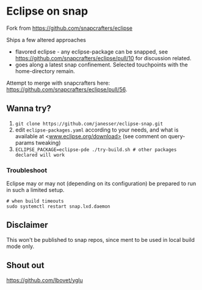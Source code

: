 # Eclipse on snap

Fork from <https://github.com/snapcrafters/eclipse>

Ships a few altered approaches

* flavored eclipse - any eclipse-package can be snapped, see <https://github.com/snapcrafters/eclipse/pull/10> for discussion related.
* goes along a latest snap confinement. Selected touchpoints with the home-directory remain.

Attempt to merge with snapcrafters here: <https://github.com/snapcrafters/eclipse/pull/56>.

## Wanna try?

1. `git clone https://github.com/janesser/eclipse-snap.git`
1. edit `eclipse-packages.yaml` according to your needs, and what is available at <www.eclipse.org/download> (see comment on query-params tweaking)
1. `ECLIPSE_PACKAGE=eclipse-pde ./try-build.sh # other packages declared will work`

### Troubleshoot

Eclipse may or may not (depending on its configuration) be prepared to run in such a limited setup.

    # when build timeouts
    sudo systemctl restart snap.lxd.daemon

## Disclaimer

This won't be published to snap repos, since ment to be used in local build mode only.

## Shout out

<https://github.com/lbovet/yglu>
